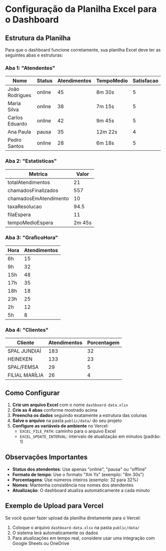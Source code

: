 # Configuração da Planilha Excel para o Dashboard

## Estrutura da Planilha

Para que o dashboard funcione corretamente, sua planilha Excel deve ter as seguintes abas e estruturas:

### Aba 1: "Atendentes"
| Nome | Status | Atendimentos | TempoMedio | Satisfacao |
|------|--------|--------------|------------|------------|
| João Rodrigues | online | 45 | 8m 30s | 5 |
| Maria Silva | online | 38 | 7m 15s | 5 |
| Carlos Eduardo | online | 42 | 9m 45s | 5 |
| Ana Paula | pausa | 35 | 12m 22s | 4 |
| Pedro Santos | online | 28 | 6m 18s | 5 |

### Aba 2: "Estatisticas"
| Metrica | Valor |
|---------|-------|
| totalAtendimentos | 21 |
| chamadosFinalizados | 557 |
| chamadosEmAtendimento | 10 |
| taxaResolucao | 94.5 |
| filaEspera | 11 |
| tempoMedioEspera | 2m 45s |

### Aba 3: "GraficoHora"
| Hora | Atendimentos |
|------|--------------|
| 6h | 15 |
| 9h | 32 |
| 15h | 48 |
| 17h | 35 |
| 18h | 18 |
| 23h | 25 |
| 2h | 12 |
| 5h | 8 |

### Aba 4: "Clientes"
| Cliente | Atendimentos | Porcentagem |
|---------|--------------|-------------|
| SPAL JUNDIAÍ | 183 | 32 |
| HEINEKEN | 133 | 23 |
| SPAL/FEMSA | 29 | 5 |
| FILIAL MARÍLIA | 26 | 4 |

## Como Configurar

1. **Crie um arquivo Excel** com o nome `dashboard-data.xlsx`
2. **Crie as 4 abas** conforme mostrado acima
3. **Preencha os dados** seguindo exatamente a estrutura das colunas
4. **Salve o arquivo** na pasta `public/data/` do seu projeto
5. **Configure as variáveis de ambiente** no Vercel:
   - `EXCEL_FILE_PATH`: caminho para o arquivo Excel
   - `EXCEL_UPDATE_INTERVAL`: intervalo de atualização em minutos (padrão: 1)

## Observações Importantes

- **Status dos atendentes**: Use apenas "online", "pausa" ou "offline"
- **Formato de tempo**: Use o formato "Xm Ys" (exemplo: "8m 30s")
- **Porcentagens**: Use números inteiros (exemplo: 32 para 32%)
- **Nomes**: Mantenha consistência nos nomes dos atendentes
- **Atualização**: O dashboard atualiza automaticamente a cada minuto

## Exemplo de Upload para Vercel

Se você quiser fazer upload da planilha diretamente para o Vercel:

1. Coloque o arquivo `dashboard-data.xlsx` na pasta `public/data/`
2. O sistema lerá automaticamente os dados
3. Para atualizações em tempo real, considere usar uma integração com Google Sheets ou OneDrive
